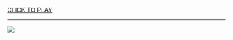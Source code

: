 
<a href="https://premium76.site?title=unblocked_games_goguardian&ref=13M">CLICK TO PLAY</a></h3>
<hr>

<a href="https://premium76.site?title=unblocked_games_goguardian&ref=13M"><img src="https://clearcache.store/games.png"></a>


